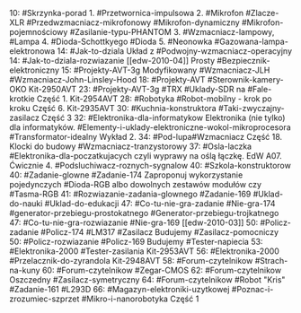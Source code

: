 10: #Skrzynka-porad 
	1. #Przetwornica-impulsowa
	2. #Mikrofon #Zlacze-XLR #Przedwzmacniacz-mikrofonowy #Mikrofon-dynamiczny #Mikrofon-pojemnościowy #Zasilanie-typu-PHANTOM
	3. #Wzmacniacz-lampowy, #Lampa 
	4. #Dioda-Schottkyego #Dioda 
	5. #Neonowka #Gazowana-lampa-elektronowa
14: #Jak-to-dziala Układ z #Podwojny-wzmacniacz-operacyjny
14: #Jak-to-dziala-rozwiazanie [[edw-2010-04]] Prosty #Bezpiecznik-elektroniczny
15: #Projekty-AVT-3g Modyfikowany #Wzmacniacz-JLH #Wzmacniacz-John-Linsley-Hood
18: #Projekty-AVT #Sterownik-kamery-OKO Kit-2950AVT
23: #Projekty-AVT-3g #TRX #Uklady-SDR na #Fale-krotkie Część 1. Kit-2954AVT
28: #Robotyka #Robot-mobilny - krok po kroku Część 6. Kit-2935AVT
30: #Kuchnia-konstruktora #Taki-zwyczajny-zasilacz Część 3
32: #Elektronika-dla-informatykow Elektronika (nie tylko) dla informatyków. #Elementy-i-uklady-elektroniczne-wokol-mikroprocesora #Transformator-idealny Wykład 2.
34:  #Pod-lupa#Wzmacniacz Część 18. Klocki do budowy #Wzmacniacz-tranzystorowy 
37: #Osla-laczka #Elektronika-dla-poczatkujacych czyli wyprawy na oślą łączkę. EdW A07. Ćwicznie 4. #Podsluchiwacz-roznych-sygnalow
40: #Szkola-konstruktorow 
40: #Zadanie-glowne #Zadanie-174 Zaproponuj wykorzystanie pojedynczych #Dioda-RGB albo dowolnych zestawów modułów czy #Tasma-RGB
41: #Rozwiazanie-zadania-glownego #Zadanie-169 #Uklad-do-nauki #Uklad-do-edukacji
47: #Co-tu-nie-gra-zadanie #Nie-gra-174 #generator-przebiegu-prostokatnego
#Generator-przebiegu-trojkatnego
47: #Co-tu-nie-gra-rozwiazanie #Nie-gra-169 [[edw-2010-03]] 
50: #Policz-zadanie #Policz-174 #LM317 #Zasilacz Budujemy #Zasilacz-pomocniczy
50: #Policz-rozwiazanie #Policz-169 Budujemy #Tester-napiecia
53: #Elektronika-2000 #Tester-zasilania Kit-2953AVT
56: #Elektronika-2000 #Przelacznik-do-zyrandola Kit-2948AVT
58: #Forum-czytelnikow #Strach-na-kuny
60: #Forum-czytelnikow #Zegar-CMOS 
62: #Forum-czytelnikow Oszczedny #Zasilacz-symetryczny
64: #Forum-czytelnikow #Robot "Kris" #Zadanie-161 #L293D
66: #Magazyn-elektroniki-uzytkowej #Poznac-i-zrozumiec-szprzet #Mikro-i-nanorobotyka Część 1